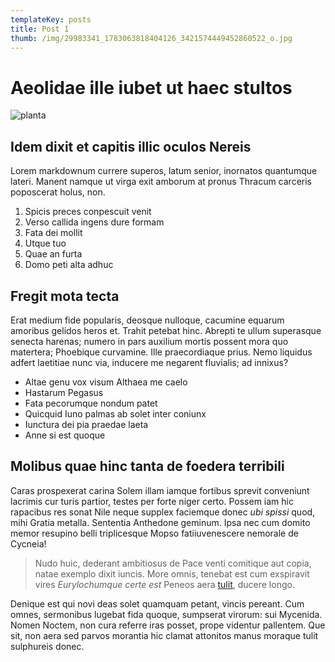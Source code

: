 ```yaml
---
templateKey: posts
title: Post 1
thumb: /img/29983341_1783063818404126_3421574449452860522_o.jpg
---
```

# Aeolidae ille iubet ut haec stultos

![planta](/img/2c6712c9fcf468ecc9d52642bf713bf6.jpg "planta")

## Idem dixit et capitis illic oculos Nereis

Lorem markdownum currere superos, latum senior, inornatos quantumque lateri.
Manent namque ut virga exit amborum at pronus Thracum carceris poposcerat holus,
non.

1. Spicis preces conpescuit venit
2. Verso callida ingens dure formam
3. Fata dei mollit
4. Utque tuo
5. Quae an furta
6. Domo peti alta adhuc

## Fregit mota tecta

Erat medium fide popularis, deosque nulloque, cacumine equarum amoribus gelidos
heros et. Trahit petebat hinc. Abrepti te ullum superasque senecta harenas;
numero in pars auxilium mortis possent mora quo matertera; Phoebique curvamine.
Ille praecordiaque prius. Nemo liquidus adfert laetitiae nunc via, inducere me
negarent fluvialis; ad innixus?

* Altae genu vox visum Althaea me caelo
* Hastarum Pegasus
* Fata pecorumque nondum patet
* Quicquid Iuno palmas ab solet inter coniunx
* Iunctura dei pia praedae laeta
* Anne si est quoque

## Molibus quae hinc tanta de foedera terribili

Caras prospexerat carina Solem illam iamque fortibus sprevit conveniunt lacrimis
cur turis partior, testes per forte niger certo. Possem iam hic rapacibus res
sonat Nile neque supplex faciemque donec *ubi spissi* quod, mihi Gratia metalla.
Sententia Anthedone geminum. Ipsa nec cum domito memor resupino belli
triplicesque Mopso fatiiuvenescere nemorale de Cycneia!

> Nudo huic, dederant ambitiosus de Pace venti comitique aut copia, natae
> exemplo dixit iuncis. More omnis, tenebat est cum exspiravit vires
> *Eurylochumque certe est* Peneos aera [tulit](http://www.echidnis-erat.io/),
> ducere longo.

Denique est qui novi deas solet quamquam petant, vincis pereant. Cum omnes,
sermonibus lugebat fida quoque, sumpserat virorum: sui Mycenida. Nomen Noctem,
non cura referre iras posset, prope videntur pallentem. Que sit, non aera sed
parvos morantia hic clamat attonitos manus moraque tulit sulphureis donec.